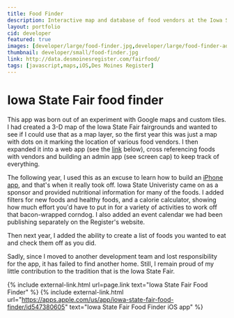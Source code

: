 ```yaml
---
title: Food Finder
description: Interactive map and database of food vendors at the Iowa State Fair
layout: portfolio
cid: developer
featured: true
images: [developer/large/food-finder.jpg,developer/large/food-finder-admin.jpg]
thumbnail: developer/small/food-finder.jpg
link: http://data.desmoinesregister.com/fairfood/
tags: [javascript,maps,iOS,Des Moines Register]
---
```

# Iowa State Fair food finder

This app was born out of an experiment with Google maps and custom tiles. I had created a 3-D map of the Iowa State Fair fairgrounds and wanted to see if I could use that as a map layer, so the first year this was just a map with dots on it marking the location of various food vendors. I then expanded it into a web app (see the [link](http://data.desmoinesregister.com/fairfood/) below), cross referencing foods with vendors and building an admin app (see screen cap) to keep track of everything.

The following year, I used this as an excuse to learn how to build an [iPhone app](https://apps.apple.com/us/app/iowa-state-fair-food-finder/id547380605), and that's when it really took off. Iowa State Univeristy came on as a sponsor and provided nutritional information for many of the foods. I added filters for new foods and healthy foods, and a calorie calculator, showing how much effort you'd have to put in for a variety of activities to work off that bacon-wrapped corndog. I also added an event calendar we had been publishing separately on the Register's website.

Then next year, I added the ability to create a list of foods you wanted to eat and check them off as you did.

Sadly, since I moved to another development team and lost responsibility for the app, it has failed to find another home. Still, I remain proud of my little contribution to the tradition that is the Iowa State Fair.

{% include external-link.html url=page.link text="Iowa State Fair Food Finder" %}
{% include external-link.html url="https://apps.apple.com/us/app/iowa-state-fair-food-finder/id547380605" text="Iowa State Fair Food Finder iOS app" %}
